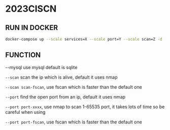 # 2023CISCN

## RUN IN DOCKER

```bash
docker-compose up --scale services=X --scale port=Y --scale scan=Z -d
```

## FUNCTION

--mysql use mysql
default is sqlite

`--scan` scan the ip which is alive,  default it uses nmap

`--scan scan-fscan`, use fscan which is faster than the default one


`--port` find the open port from an ip, default it uses nmap

`--port port-xxxx`, use nmap to scan 1-65535 port, it takes lots of time so be careful when using

`--port port-fscan`, use fscan which is faster than the default one



